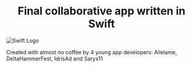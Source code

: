 <h1 align="center"> Final collaborative app written in Swift </h1>
<img src="https://developer.apple.com/swift/images/swift-og.png" alt="Swift Logo">
<p>Created with almost no coffee by 4 young app developers: Ailelame, DeltaHammerFest, IdrisAd and Saryx11 </p>
